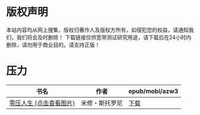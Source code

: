 # 版权声明

本站内容均从网上搜集，版权归著作人及版权方所有，如侵犯您的权益，请通知我们，我们将会及时删除！ 下载链接仅供宽带测试研究用途，请下载后在24小时内删除，请勿用于商业目的。请支持正版！

# 压力

| 书名 | 作者 | epub/mobi/azw3 |
| --- | --- | --- |
| [零压人生 (点击查看图片)](https://www.dushupai.com/attachment/2024/06/08/29a5b0bbfacd656b.jpg) | 米修・斯托罗尼 | [下载](https://url89.ctfile.com/f/31084289-1357051774-c1d5fd?p=8866) |

